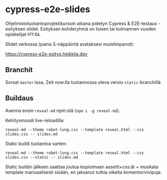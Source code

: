 # cypress-e2e-slides

Ohjelmistotuotantoprojektikurssin aikana pidetyn Cypress & E2E-testaus -esityksen slidet. Esityksen kohderyhmä on toisen tai kolmannen vuoden opiskelijat HY:llä.

Slidet verkossa (paina S-näppäintä avataksesi muistiinpanot):

https://cypress-e2e-esitys.heikkila.dev

## Branchit

Sorsat `master`:issa, Zeit now:lla tuotannossa oleva versio `static`-branchillä

## Buildaus

Asenna ensin `reveal-md` npm:stä (`npm i -g reveal-md`).

Kehitysmoodi live-reloadilla:

```
reveal-md --theme robot-lung.css --template reveal.html --css slides.css -- slides.md
```

Static buildi tuotantoa varten:

```
reveal-md --theme robot-lung.css --template reveal.html --css slides.css --static -- slides.md
```

Static buildin jälkeen saattaa joutua kopioimaan assetit+css:ät + muokata template manuaalisesti sisään, en jaksanut tutkia oikeita komentorivivipuja.
